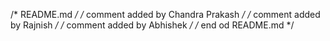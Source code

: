 /* README.md */
/* comment added by Chandra Prakash */
/* comment added by Rajnish */
/* comment added by Abhishek */
/* end od README.md */
